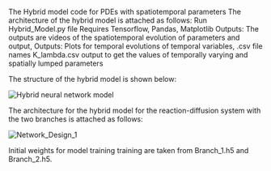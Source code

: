 The Hybrid model code for PDEs with spatiotemporal parameters
The architecture of the hybrid model is attached as follows:
Run Hybrid_Model.py file
Requires Tensorflow, Pandas, Matplotlib
Outputs: The outputs are videos of the spatiotemporal evolution of parameters and output,
Outputs: Plots for temporal evolutions of temporal variables, .csv file names K_lambda.csv output to get the values of temporally varying and spatially lumped parameters

The structure of the hybrid model is shown below:

![Hybrid neural network model](https://github.com/silabrata/Hybrid-Model/assets/154561737/4c7e0717-074f-4dd0-b1fc-2ec211b54272)

The architecture for the hybrid model for the reaction-diffusion system with the two branches is attached as follows:

![Network_Design_1](https://github.com/silabrata/Hybrid-Model/assets/65000218/dc55a44e-7fd1-4bcc-b838-399187f27aa0)

Initial weights for model training training are taken from Branch_1.h5 and Branch_2.h5.
